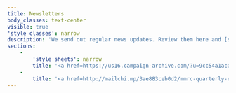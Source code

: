 ```yaml
---
title: Newsletters
body_classes: text-center
visible: true
'style classes': narrow
description: 'We send out regular news updates. Review them here and [subscribe](/get-involved/subscribe-to-mmrc-newsletter) if you''d like to be added to our mailing list. '
sections:
    -
        'style sheets': narrow
        title: '<a href=https://us16.campaign-archive.com/?u=9cc54a1aca50bb1824c727465&id=964c0a532e">Issue 34</a>'
    -
        title: '<a href=http://mailchi.mp/3ae883ceb0d2/mmrc-quarterly-newsletter-issue-33">Issue 33</a>'
---
```


